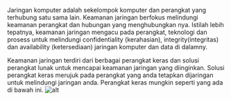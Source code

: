 Jaringan komputer adalah sekelompok komputer dan perangkat yang terhubung satu sama lain.
Keamanan jaringan berfokus melindungi keamanan perangkat dan hubungan yang menghubungkan nya.
Istilah lebih tepatnya, keamanan jaringan mengacu pada perangkat, teknologi dan prosess untuk melindungi confidentiality (kerahasian), integrity(integritas) dan availability (ketersediaan) jaringan komputer dan data di dalamny.

Keamanan jaringan terdiri dari berbagai perangkat keras dan solusi perangkat lunak untuk mencapai keamanan jaringan yang diinginkan. Solusi perangkat keras merujuk pada perangkat yang anda tetapkan dijaringan untuk melindungi jaringan anda.
Perangkat keras mungkin seperti yang ada di bawah ini.
![alt](https://raw.githubusercontent.com/yingcrackerhades/cybersec-module/main/Introduction%20Cyber%20Security/RedTeam/Network%20Security/Image/5a7527aeef27ad74320defaf1bae8d6d.png)
